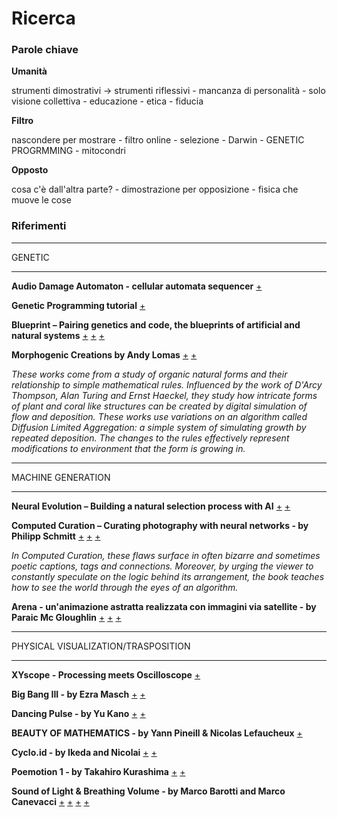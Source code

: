 # Ricerca

### Parole chiave

**Umanità**

strumenti dimostrativi -> strumenti riflessivi - mancanza di personalità - solo visione collettiva - educazione - etica - fiducia

**Filtro**

nascondere per mostrare - filtro online - selezione - Darwin - GENETIC PROGRMMING - mitocondri

**Opposto**

cosa c'è dall'altra parte? - dimostrazione per opposizione - fisica che muove le cose

### Riferimenti

--------------------

GENETIC

--------------------

**Audio Damage Automaton - cellular automata sequencer** [+](https://www.audiodamage.com/collections/software/products/ad020-automaton)

**Genetic Programming tutorial** [+](http://geneticprogramming.com/tutorial/)

**Blueprint – Pairing genetics and code, the blueprints of artificial and natural systems**
[+](https://uva.co.uk/works/blueprint)
[+](http://www.creativeapplications.net/processing/blueprint-uva/)
[+](https://vimeo.com/166428169)

**Morphogenic Creations by Andy Lomas**
[+](http://www.andylomas.com/)
[+](https://vimeo.com/channels/andylomas/videos)

*These works come from a study of organic natural forms and their relationship to simple mathematical rules. Influenced by the work of D'Arcy Thompson, Alan Turing and Ernst Haeckel, they study how intricate forms of plant and coral like structures can be created by digital simulation of flow and deposition. These works use variations on an algorithm called Diffusion Limited Aggregation: a simple system of simulating growth by repeated deposition. The changes to the rules effectively represent modifications to environment that the form is growing in.*

--------------------

MACHINE GENERATION

--------------------

**Neural Evolution – Building a natural selection process with AI**
[+](http://www.creativeapplications.net/news/neural-evolution-building-a-natural-selection-process-with-ai/)
[+](https://vimeo.com/176736676)


**Computed Curation – Curating photography with neural networks - by Philipp Schmitt**
[+](https://philippschmitt.com/projects/computed-curation)
[+](http://www.creativeapplications.net/js/computed-curation-curating-photography-with-neural-networks/)
[+](https://vimeo.com/225081193)

*In Computed Curation, these flaws surface in often bizarre and sometimes poetic captions, tags and connections. Moreover, by urging the viewer to constantly speculate on the logic behind its arrangement, the book teaches how to see the world through the eyes of an algorithm.*

**Arena - un'animazione astratta realizzata con immagini via satellite - by Paraic Mc Gloughlin**
[+](https://www.frizzifrizzi.it/2018/03/23/arena-unanimazione-astratta-realizzata-con-le-immagini-via-satellite/)
[+](https://vimeo.com/259989412)
[+](https://paraicmcgloughlin.com/)

--------------------

PHYSICAL VISUALIZATION/TRASPOSITION

--------------------

**XYscope - Processing meets Oscilloscope**
[+](https://vimeo.com/226597331)

**Big Bang III - by Ezra Masch**
[+](https://vimeo.com/122381343)
[+](http://ezramasch.com/)

**Dancing Pulse - by Yu Kano**
[+](https://vimeo.com/104934904)
[+](https://www.behance.net/gallery/19629677/Dancing-Pulse)

**BEAUTY OF MATHEMATICS - by Yann Pineill & Nicolas Lefaucheux**
[+](https://vimeo.com/77330591)

**Cyclo.id - by Ikeda and Nicolai**
[+](https://vimeo.com/73860675)
[+](http://www.ryojiikeda.com/project/cyclo/)

**Poemotion 1 - by Takahiro Kurashima**
[+](https://vimeo.com/57457657)
[+](http://www.takahirokurashima.com/)

**Sound of Light & Breathing Volume - by Marco Barotti and Marco Canevacci**
[+](http://www.everydaylistening.com/articles/2015/1/28/sound-of-light.html)
[+](http://www.everydaylistening.com/articles/2015/10/28/breathing-volume.html)
[+](https://vimeo.com/142776337)
[+](https://vimeo.com/110137909)
